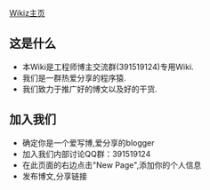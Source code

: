 [Wikiz主页](https://github.com/crazyacking/engineer-blogger-communication-Wiki/wiki)
## 这是什么

 - 本Wiki是工程师博主交流群(391519124)专用Wiki.
 - 我们是一群热爱分享的程序猿.
 - 我们致力于推广好的博文以及好的干货.

## 加入我们

 - 确定你是一个爱写博,爱分享的blogger
 - 加入我们内部讨论QQ群：391519124
 - 在此页面的右边点击"New Page",添加你的个人信息
 - 发布博文,分享链接
